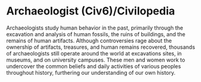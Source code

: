 # Archaeologist (Civ6)/Civilopedia

Archaeologists study human behavior in the past, primarily through the excavation and analysis of human fossils, the ruins of buildings, and the remains of human artifacts. Although controversies rage about the ownership of artifacts, treasures, and human remains recovered, thousands of archaeologists still operate around the world at excavations sites, in museums, and on university campuses. These men and women work to undercover the common beliefs and daily activities of various peoples throughout history, furthering our understanding of our own history.
